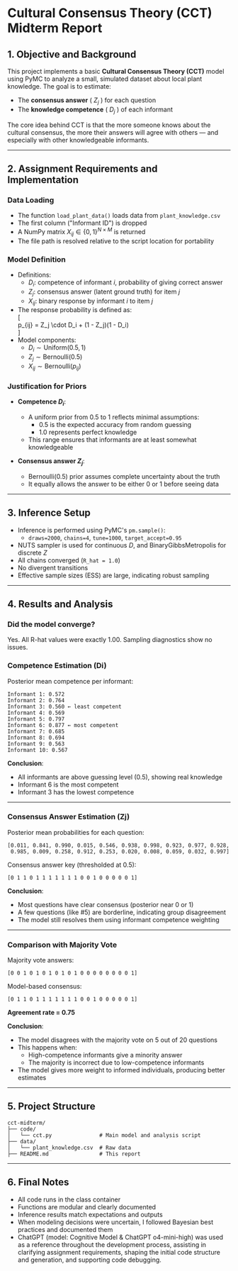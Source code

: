 # Cultural Consensus Theory (CCT) Midterm Report

## 1. Objective and Background

This project implements a basic **Cultural Consensus Theory (CCT)** model using PyMC to analyze a small, simulated dataset about local plant knowledge. The goal is to estimate:

- The **consensus answer** ( $Z_j$ ) for each question    
- The **knowledge competence** ( $D_j$ ) of each informant

The core idea behind CCT is that the more someone knows about the cultural consensus, the more their answers will agree with others — and especially with other knowledgeable informants.

---

## 2. Assignment Requirements and Implementation

### Data Loading

- The function `load_plant_data()` loads data from `plant_knowledge.csv`  
- The first column ("Informant ID") is dropped  
- A NumPy matrix $X_{ij} \in \{0,1\}^{N \times M}$ is returned  
- The file path is resolved relative to the script location for portability

### Model Definition

- Definitions:  
  - $D_i$: competence of informant $i$, probability of giving correct answer  
  - $Z_j$: consensus answer (latent ground truth) for item $j$  
  - $X_{ij}$: binary response by informant $i$ to item $j$  
- The response probability is defined as:  
  \[  
  p_{ij} = Z_j \cdot D_i + (1 - Z_j)(1 - D_i)  
  \]  
- Model components:  
  - $D_i \sim \text{Uniform}(0.5, 1)$    
  - $Z_j \sim \text{Bernoulli}(0.5)$    
  - $X_{ij} \sim \text{Bernoulli}(p_{ij})$

### Justification for Priors

- **Competence $D_i$**:  
  - A uniform prior from 0.5 to 1 reflects minimal assumptions:  
    - 0.5 is the expected accuracy from random guessing  
    - 1.0 represents perfect knowledge  
  - This range ensures that informants are at least somewhat knowledgeable

- **Consensus answer $Z_j$**:  
  - Bernoulli(0.5) prior assumes complete uncertainty about the truth  
  - It equally allows the answer to be either 0 or 1 before seeing data

---

## 3. Inference Setup

- Inference is performed using PyMC's `pm.sample()`:  
  - `draws=2000`, `chains=4`, `tune=1000`, `target_accept=0.95`  
- NUTS sampler is used for continuous $D$, and BinaryGibbsMetropolis for discrete $Z$  
- All chains converged (`R_hat = 1.0`)  
- No divergent transitions  
- Effective sample sizes (ESS) are large, indicating robust sampling

---

## 4. Results and Analysis

### Did the model converge?

Yes. All R-hat values were exactly 1.00. Sampling diagnostics show no issues.

### Competence Estimation (Di)

Posterior mean competence per informant:

```text
Informant 1: 0.572
Informant 2: 0.764
Informant 3: 0.560 ← least competent
Informant 4: 0.569
Informant 5: 0.797
Informant 6: 0.877 ← most competent
Informant 7: 0.685
Informant 8: 0.694
Informant 9: 0.563
Informant 10: 0.567
```

**Conclusion**:

* All informants are above guessing level (0.5), showing real knowledge
* Informant 6 is the most competent
* Informant 3 has the lowest competence

---

### Consensus Answer Estimation (Zj)

Posterior mean probabilities for each question:

```text
[0.011, 0.841, 0.990, 0.015, 0.546, 0.938, 0.998, 0.923, 0.977, 0.928,
 0.985, 0.009, 0.258, 0.912, 0.253, 0.020, 0.008, 0.059, 0.032, 0.997]
```

Consensus answer key (thresholded at 0.5):

```text
[0 1 1 0 1 1 1 1 1 1 1 0 0 1 0 0 0 0 0 1]
```

**Conclusion**:

* Most questions have clear consensus (posterior near 0 or 1)
* A few questions (like #5) are borderline, indicating group disagreement
* The model still resolves them using informant competence weighting

---

### Comparison with Majority Vote

Majority vote answers:

```text
[0 0 1 0 1 0 1 0 1 0 1 0 0 0 0 0 0 0 0 1]
```

Model-based consensus:

```text
[0 1 1 0 1 1 1 1 1 1 1 0 0 1 0 0 0 0 0 1]
```

**Agreement rate = 0.75**

**Conclusion**:

* The model disagrees with the majority vote on 5 out of 20 questions
* This happens when:
  * High-competence informants give a minority answer
  * The majority is incorrect due to low-competence informants
* The model gives more weight to informed individuals, producing better estimates

---


## 5. Project Structure

```text
cct-midterm/
├── code/
│   └── cct.py               # Main model and analysis script
├── data/
│   └── plant_knowledge.csv  # Raw data
├── README.md                # This report
```

---

## 6. Final Notes

* All code runs in the class container
* Functions are modular and clearly documented
* Inference results match expectations and outputs
* When modeling decisions were uncertain, I followed Bayesian best practices and documented them
* ChatGPT (model: Cognitive Model & ChatGPT o4-mini-high) was used as a reference throughout the development process, assisting in clarifying assignment requirements, shaping the initial code structure and generation, and supporting code debugging.